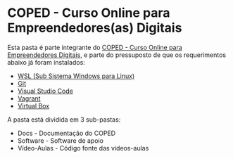 # COPED - Curso Online para Empreendedores(as) Digitais

Esta pasta é parte integrante do [COPED - Curso Online para Empreendedores Digitais](https://neoricalex.com.br/courses/coped/), e parte do pressuposto de que os requerimentos abaixo já foram instalados:

* [WSL (Sub Sistema Windows para Linux)](https://neoricalex.com.br/como-instalar-o-ubuntu-dentro-do-windows-10-wsl/)
* [Git](https://git-scm.com/download)
* [Visual Studio Code](https://neoricalex.com.br/como-instalar-o-visual-studio-code/)
* [Vagrant](https://www.vagrantup.com/)
* [Virtual Box](https://www.virtualbox.org/)

A pasta está dividida em 3 sub-pastas:

* Docs - Documentação do COPED
* Software - Software de apoio
* Vídeo-Aulas - Código fonte das vídeos-aulas